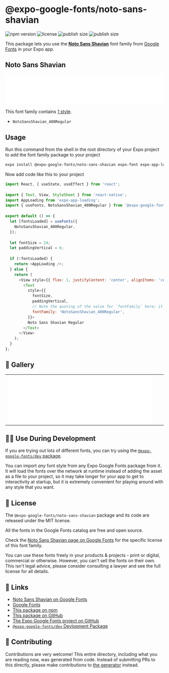 # @expo-google-fonts/noto-sans-shavian

![npm version](https://flat.badgen.net/npm/v/@expo-google-fonts/noto-sans-shavian)
![license](https://flat.badgen.net/github/license/expo/google-fonts)
![publish size](https://flat.badgen.net/packagephobia/install/@expo-google-fonts/noto-sans-shavian)
![publish size](https://flat.badgen.net/packagephobia/publish/@expo-google-fonts/noto-sans-shavian)

This package lets you use the [**Noto Sans Shavian**](https://fonts.google.com/specimen/Noto+Sans+Shavian) font family from [Google Fonts](https://fonts.google.com/) in your Expo app.

## Noto Sans Shavian

![Noto Sans Shavian](./font-family.png)

This font family contains [1 style](#-gallery).

- `NotoSansShavian_400Regular`

## Usage

Run this command from the shell in the root directory of your Expo project to add the font family package to your project
```sh
expo install @expo-google-fonts/noto-sans-shavian expo-font expo-app-loading
```

Now add code like this to your project
```js
import React, { useState, useEffect } from 'react';

import { Text, View, StyleSheet } from 'react-native';
import AppLoading from 'expo-app-loading';
import { useFonts, NotoSansShavian_400Regular } from '@expo-google-fonts/noto-sans-shavian';

export default () => {
  let [fontsLoaded] = useFonts({
    NotoSansShavian_400Regular,
  });

  let fontSize = 24;
  let paddingVertical = 6;

  if (!fontsLoaded) {
    return <AppLoading />;
  } else {
    return (
      <View style={{ flex: 1, justifyContent: 'center', alignItems: 'center' }}>
        <Text
          style={{
            fontSize,
            paddingVertical,
            // Note the quoting of the value for `fontFamily` here; it expects a string!
            fontFamily: 'NotoSansShavian_400Regular',
          }}>
          Noto Sans Shavian Regular
        </Text>
      </View>
    );
  }
};

```

## 🔡 Gallery


||||
|-|-|-|
|![NotoSansShavian_400Regular](./NotoSansShavian_400Regular.ttf.png)||||


## 👩‍💻 Use During Development

If you are trying out lots of different fonts, you can try using the [`@expo-google-fonts/dev` package](https://github.com/expo/google-fonts/tree/master/font-packages/dev#readme).

You can import *any* font style from any Expo Google Fonts package from it. It will load the fonts
over the network at runtime instead of adding the asset as a file to your project, so it may take longer
for your app to get to interactivity at startup, but it is extremely convenient
for playing around with any style that you want.

## 📖 License

The `@expo-google-fonts/noto-sans-shavian` package and its code are released under the MIT license.

All the fonts in the Google Fonts catalog are free and open source.

Check the [Noto Sans Shavian page on Google Fonts](https://fonts.google.com/specimen/Noto+Sans+Shavian) for the specific license of this font family.

You can use these fonts freely in your products & projects - print or digital, commercial or otherwise. However, you can't sell the fonts on their own. This isn't legal advice, please consider consulting a lawyer and see the full license for all details.

## 🔗 Links

- [Noto Sans Shavian on Google Fonts](https://fonts.google.com/specimen/Noto+Sans+Shavian)
- [Google Fonts](https://fonts.google.com/)
- [This package on npm](https://www.npmjs.com/package/@expo-google-fonts/noto-sans-shavian)
- [This package on GitHub](https://github.com/expo/google-fonts/tree/master/font-packages/noto-sans-shavian)
- [The Expo Google Fonts project on GitHub](https://github.com/expo/google-fonts)
- [`@expo-google-fonts/dev` Devlopment Package](https://github.com/expo/google-fonts/tree/master/font-packages/dev)

## 🤝 Contributing

Contributions are very welcome! This entire directory, including what you are reading now, was generated from code. Instead of submitting PRs to this directly, please make contributions to [the generator](https://github.com/expo/google-fonts/tree/master/packages/generator) instead.
